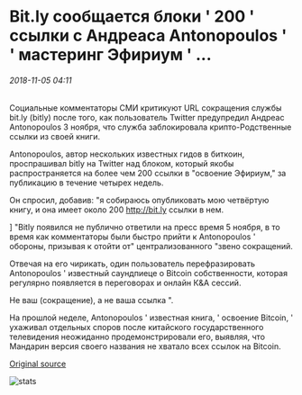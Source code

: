 # Bit.ly сообщается блоки ' 200 ' ссылки с Андреаса Antonopoulos ' ' мастеринг Эфириум ' ...

###### 2018-11-05 04:11

Социальные комментаторы СМИ критикуют URL сокращения службы bit.ly (bitly) после того, как пользователь Twitter предупредил Андреас Antonopoulos 3 ноября, что служба заблокировала крипто-Родственные ссылки из своей книги.

Antonopoulos, автор нескольких известных гидов в биткоин, проспрашивал bitly на Twitter над блоком, который якобы распространяется на более чем 200 ссылки в "освоение Эфириум," за публикацию в течение четырех недель.

Он спросил, добавив: "я собираюсь опубликовать мою четвёртую книгу, и она имеет около 200 http://bit.ly ссылки в нем.

\] "Bitly появился не публично ответили на пресс время 5 ноября, в то время как комментаторы были быстро прийти к Antonopoulos ' обороны, призывая к отойти от" централизованного "звено сокращений.

Отвечая на его чирикать, один пользователь перефразировать Antonopoulos ' известный саундпиеце о Bitcoin собственности, которая регулярно появляется в переговорах и онлайн К&А сессий.

Не ваш (сокращение), а не ваша ссылка ".

На прошлой неделе, Antonopoulos ' известная книга, ' освоение Bitcoin, ' ухаживал отдельных споров после китайского государственного телевидения неожиданно продемонстрировали его, выявляя, что Мандарин версия своего названия не хватало всех ссылок на Bitcoin.

[Original source](https://cointelegraph.com/news/bitly-reportedly-blocks-200-links-from-andreas-antonopoulos-mastering-ethereum)

![stats](https://c.statcounter.com/11760860/0/a89fa40b/1/ "stats")